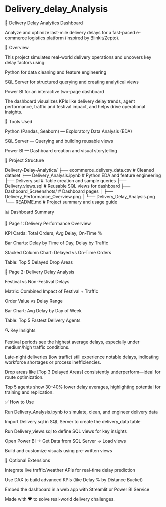 # Delivery_delay_Analysis

🚚 Delivery Delay Analytics Dashboard

Analyze and optimize last-mile delivery delays for a fast-paced e-commerce logistics platform (inspired by Blinkit/Zepto).

📌 Overview

This project simulates real-world delivery operations and uncovers key delay factors using:

Python for data cleaning and feature engineering

SQL Server for structured querying and creating analytical views

Power BI for an interactive two-page dashboard

The dashboard visualizes KPIs like delivery delay trends, agent performance, traffic and festival impact, and helps drive operational insights.

🧰 Tools Used

Python (Pandas, Seaborn) — Exploratory Data Analysis (EDA)

SQL Server — Querying and building reusable views

Power BI — Dashboard creation and visual storytelling

📁 Project Structure

Delivery-Delay-Analytics/
├── ecommerce_delivery_data.csv         # Cleaned dataset
├── Delivery_Analysis.ipynb             # Python EDA and feature engineering
├── Delivery.sql                        # Table creation and sample queries
├── Delivery_views.sql                  # Reusable SQL views for dashboard
├── Dashboard_Screenshots/              # Dashboard pages
│   ├── Delivery_Performance_Overview.png
│   └── Delivery_Delay_Analysis.png
└── README.md                           # Project summary and usage guide

📊 Dashboard Summary

🔹 Page 1: Delivery Performance Overview

KPI Cards: Total Orders, Avg Delay, On-Time %

Bar Charts: Delay by Time of Day, Delay by Traffic

Stacked Column Chart: Delayed vs On-Time Orders

Table: Top 5 Delayed Drop Areas

🔹 Page 2: Delivery Delay Analysis

Festival vs Non-Festival Delays

Matrix: Combined Impact of Festival + Traffic

Order Value vs Delay Range

Bar Chart: Avg Delay by Day of Week

Table: Top 5 Fastest Delivery Agents

🔍 Key Insights

Festival periods see the highest average delays, especially under medium/high traffic conditions.

Late-night deliveries (low traffic) still experience notable delays, indicating workforce shortages or process inefficiencies.

Drop areas like [Top 3 Delayed Areas] consistently underperform—ideal for route optimization.

Top 5 agents show 30–40% lower delay averages, highlighting potential for training and replication.

✅ How to Use

Run Delivery_Analysis.ipynb to simulate, clean, and engineer delivery data

Import Delivery.sql in SQL Server to create the delivery_data table

Run Delivery_views.sql to define SQL views for key insights

Open Power BI → Get Data from SQL Server → Load views

Build and customize visuals using pre-written views

📌 Optional Extensions

Integrate live traffic/weather APIs for real-time delay prediction

Use DAX to build advanced KPIs (like Delay % by Distance Bucket)

Embed the dashboard in a web app with Streamlit or Power BI Service

Made with ❤️ to solve real-world delivery challenges.
